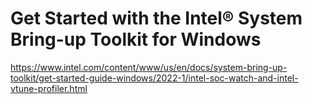 # Get Started with the Intel® System Bring-up Toolkit for Windows
https://www.intel.com/content/www/us/en/docs/system-bring-up-toolkit/get-started-guide-windows/2022-1/intel-soc-watch-and-intel-vtune-profiler.html
